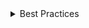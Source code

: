 <details>
<summary>
 Best Practices
</summary>

### Do

- **Consider using `Textarea` with outline appearance.** When the contrast ratio against the immediate surrounding color is less than 3:1, consider using outline styles which has a bottom border stroke. But please ensure the color of bottom border stroke has a sufficient contrast which is greater than 3 to 1 against the immediate surrounding.

### Don't

- **Don’t place `Textarea` on a surface which doesn't have a sufficient contrast.** The colors adjacent to the input should have a sufficient contrast. Particularly, the color of input with filled darker and lighter styles needs to provide greater than 3 to 1 contrast ratio against the immediate surrounding color to pass accessibility requirements.

</details>
